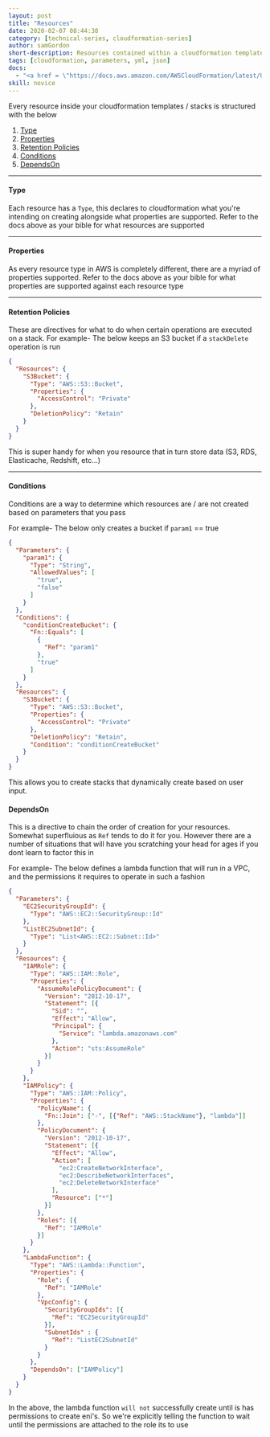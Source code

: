 ```yaml
---
layout: post
title: "Resources"
date: 2020-02-07 08:44:38
category: [technical-series, cloudformation-series]
author: samGordon
short-description: Resources contained within a cloudformation template/stack
tags: [cloudformation, parameters, yml, json]
docs:
  - "<a href = \"https://docs.aws.amazon.com/AWSCloudFormation/latest/UserGuide/aws-template-resource-type-ref.html\">AWS docs on cloudformation resources</a>"
skill: novice
---
```


Every resource inside your cloudformation templates / stacks is structured with the below

1. [Type](#type)
2. [Properties](#properties)
3. [Retention Policies](#retention-policies)
4. [Conditions](#conditions)
5. [DependsOn](#depends-on)

---

<a name = "type"></a>
#### Type

Each resource has a `Type`, this declares to cloudformation what you're intending on creating alongside what properties are supported.
Refer to the docs above as your bible for what resources are supported

---

<a name = "properties"></a>
#### Properties

As every resource type in AWS is completely different, there are a myriad of properties supported.
Refer to the docs above as your bible for what properties are supported against each resource type

---

<a name = "retention-policies"></a>
#### Retention Policies

These are directives for what to do when certain operations are executed on a stack.
For example- The below keeps an S3 bucket if a `stackDelete` operation is run

```json
{
  "Resources": {
    "S3Bucket": {
      "Type": "AWS::S3::Bucket",
      "Properties": {
        "AccessControl": "Private"
      },
      "DeletionPolicy": "Retain"
    }
  }
}
```

This is super handy for when you resource that in turn store data (S3, RDS, Elasticache, Redshift, etc...)

---

<a name = "conditions"></a>
#### Conditions

Conditions are a way to determine which resources are / are not created based on parameters that you pass

For example- The below only creates a bucket if `param1` == true

```json
{
  "Parameters": {
    "param1": {
      "Type": "String",
      "AllowedValues": [
        "true",
        "false"
      ]
    }
  },
  "Conditions": {
    "conditionCreateBucket": {
      "Fn::Equals": [
        {
          "Ref": "param1"
        },
        "true"
      ]
    }
  },
  "Resources": {
    "S3Bucket": {
      "Type": "AWS::S3::Bucket",
      "Properties": {
        "AccessControl": "Private"
      },
      "DeletionPolicy": "Retain",
      "Condition": "conditionCreateBucket"
    }
  }
}
```

This allows you to create stacks that dynamically create based on user input.

<a name = "depends-on"></a>
#### DependsOn

This is a directive to chain the order of creation for your resources. Somewhat superfluious as `Ref` tends to do it for you.
However there are a number of situations that will have you scratching your head for ages if you dont learn to factor this in

For example- The below defines a lambda function that will run in a VPC, and the permissions it requires to operate in such a fashion

```json
{
  "Parameters": {
    "EC2SecurityGroupId": {
      "Type": "AWS::EC2::SecurityGroup::Id"
    },
    "ListEC2SubnetId": {
      "Type": "List<AWS::EC2::Subnet::Id>"
    }
  },
  "Resources": {
    "IAMRole": {
      "Type": "AWS::IAM::Role",
      "Properties": {
        "AssumeRolePolicyDocument": {
          "Version": "2012-10-17",
          "Statement": [{
            "Sid": "",
            "Effect": "Allow",
            "Principal": {
              "Service": "lambda.amazonaws.com"
            },
            "Action": "sts:AssumeRole"
          }]
        }
      }
    },
    "IAMPolicy": {
      "Type": "AWS::IAM::Policy",
      "Properties": {
        "PolicyName": {
          "Fn::Join": ["-", [{"Ref": "AWS::StackName"}, "lambda"]]
        },
        "PolicyDocument": {
          "Version": "2012-10-17",
          "Statement": [{
            "Effect": "Allow",
            "Action": [
              "ec2:CreateNetworkInterface",
              "ec2:DescribeNetworkInterfaces",
              "ec2:DeleteNetworkInterface"
            ],
            "Resource": ["*"]
          }]
        },
        "Roles": [{
          "Ref": "IAMRole"
        }]
      }
    },
    "LambdaFunction": {
      "Type": "AWS::Lambda::Function",
      "Properties": {
        "Role": {
          "Ref": "IAMRole"
        },
        "VpcConfig": {
          "SecurityGroupIds": [{
            "Ref": "EC2SecurityGroupId"
          }],
          "SubnetIds" : {
            "Ref": "ListEC2SubnetId"
          }
        }
      },
      "DependsOn": ["IAMPolicy"]
    }
  }
}
```

In the above, the lambda function `will not` successfully create until is has permissions to create eni's.
So we're explicitly telling the function to wait until the permissions are attached to the role its to use
